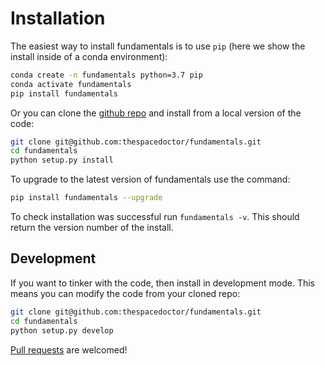 # Installation

The easiest way to install fundamentals is to use `pip` (here we show the install inside of a conda environment):

``` bash
conda create -n fundamentals python=3.7 pip
conda activate fundamentals
pip install fundamentals
```

Or you can clone the [github repo](https://github.com/thespacedoctor/fundamentals) and install from a local version of the code:

``` bash
git clone git@github.com:thespacedoctor/fundamentals.git
cd fundamentals
python setup.py install
```

To upgrade to the latest version of fundamentals use the command:

``` bash
pip install fundamentals --upgrade
```

To check installation was successful run `fundamentals -v`. This should return the version number of the install.

## Development

If you want to tinker with the code, then install in development mode. This means you can modify the code from your cloned repo:

``` bash
git clone git@github.com:thespacedoctor/fundamentals.git
cd fundamentals
python setup.py develop
```

[Pull requests](https://github.com/thespacedoctor/fundamentals/pulls) are welcomed! 

<!-- ### Sublime Snippets

If you use [Sublime Text](https://www.sublimetext.com/) as your code editor, and you're planning to develop your own python code with soxspipe, you might find [my Sublime Snippets](https://github.com/thespacedoctor/fundamentals-Sublime-Snippets) useful. -->


